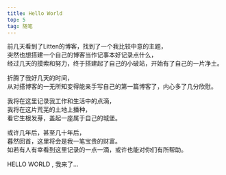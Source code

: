 ```yaml
---
title: Hello World
top: 5
tag: 随笔
---
```

前几天看到了Litten的博客，找到了一个我比较中意的主题，<br>突然也想搭建一个自己的博客当作记事本好记录点什么，<br>经过几天的摸索和努力，终于搭建起了自己的小破站，开始有了自己的一片净土。<br>
<!-- more -->

折腾了我好几天的时间，<br>从对搭博客的一无所知变得能亲手写自己的第一篇博客了，内心多了几分欣慰。

我将在这里记录我工作和生活中的点滴，<br>我将在这片荒芜的土地上播种，<br>看它生根发芽，盖起一座属于自己的城堡。

或许几年后，甚至几十年后，<br>暮然回首，这里将会是我一笔宝贵的财富。<br>如若有人有幸看到这里记录的一点一滴，或许也能对你们有所帮助。

HELLO WORLD , 我来了...
